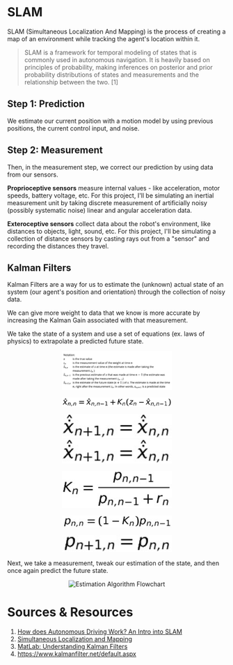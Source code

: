 # SLAM
SLAM (Simultaneous Localization And Mapping) is the process of creating a map of an environment while tracking the agent's location within it.

>SLAM is a framework for temporal modeling of states that is commonly used in autonomous navigation. It is heavily based on principles of probability, making inferences on posterior and prior probability distributions of states and measurements and the relationship between the two. [1]

## Step 1: Prediction
We estimate our current position with a motion model by using previous positions, the current control input, and noise.

## Step 2: Measurement
Then, in the measurement step, we correct our prediction by using data from our sensors.

**Proprioceptive sensors** measure internal values - like acceleration, motor speeds, battery voltage, etc. For this project, I'll be simulating an inertial measurement unit by taking discrete measurement of artificially noisy (possibly systematic noise) linear and angular acceleration data.

**Exteroceptive sensors** collect data about the robot's environment, like distances to objects, light, sound, etc. For this project, I'll be simulating a collection of distance sensors by casting rays out from a "sensor" and recording the distances they travel.


## Kalman Filters

Kalman Filters are a way for us to estimate the (unknown) actual state of an system (our agent's position and orientation) through the collection of noisy data.

We can give more weight to data that we know is more accurate by increasing the Kalman Gain associated with that measurement.

We take the state of a system and use a set of equations (ex. laws of physics) to extrapolate a predicted future state.

<p align="center">
<img style="width:50%" alt="Notation" src="/images/Notation.png">
</p>

<p align="center">
<img style="width:50%" alt="State Update Equation" src="/images/StateUpdateEquation.png">
</p>

<p align="center">
<img style="width:50%" alt="State Extrapolation Equation" src="/images/StateExtrapolationEquation2.png">
<img style="width:50%" alt="State Extrapolation Equation" src="/images/StateExtrapolationEquation2.png">
</p>

<p align="center">
<img style="width:50%" alt="Kalman Gain Equation" src="/images/KalmanGainEquation.png">
</p>

<p align="center">
<img style="width:50%" alt="Covariance Update Equation" src="/images/CovarianceUpdateEquation.png">
</p>

<p align="center">
<img style="width:50%" alt="Covariance Extrapolation Equation" src="/images/CovarianceExtrapolationEquation.png">
</p>

Next, we take a measurement, tweak our estimation of the state, and then once again predict the future state.

<p align="center">
<img alt="Estimation Algorithm Flowchart" src="https://www.kalmanfilter.net/img/AlphaBeta/ex2_estimationAlgorithm.png">
</p>

# Sources & Resources
1. [How does Autonomous Driving Work? An Intro into SLAM](https://towardsdatascience.com/slam-intro-fd833ef29e4e)
2. [Simultaneous Localization and Mapping](https://en.wikipedia.org/wiki/Simultaneous_localization_and_mapping)
3. [MatLab: Understanding Kalman Filters](https://www.youtube.com/watch?v=mwn8xhgNpFY&list=PLn8PRpmsu08pzi6EMiYnR-076Mh-q3tWr)
4. https://www.kalmanfilter.net/default.aspx
